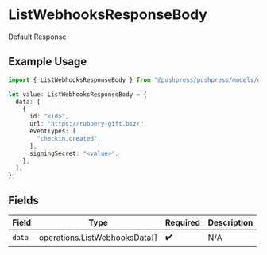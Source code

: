 # ListWebhooksResponseBody

Default Response

## Example Usage

```typescript
import { ListWebhooksResponseBody } from "@pushpress/pushpress/models/operations";

let value: ListWebhooksResponseBody = {
  data: [
    {
      id: "<id>",
      url: "https://rubbery-gift.biz/",
      eventTypes: [
        "checkin.created",
      ],
      signingSecret: "<value>",
    },
  ],
};
```

## Fields

| Field                                                                        | Type                                                                         | Required                                                                     | Description                                                                  |
| ---------------------------------------------------------------------------- | ---------------------------------------------------------------------------- | ---------------------------------------------------------------------------- | ---------------------------------------------------------------------------- |
| `data`                                                                       | [operations.ListWebhooksData](../../models/operations/listwebhooksdata.md)[] | :heavy_check_mark:                                                           | N/A                                                                          |